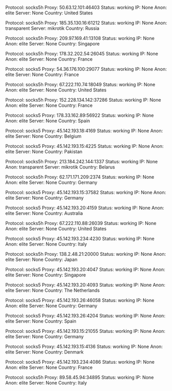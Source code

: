 Protocol: socks5h
Proxy: 50.63.12.101:46403
Status: working
IP: None
Anon: elite
Server: None
Country: United States

Protocol: socks5h
Proxy: 185.35.130.16:61212
Status: working
IP: None
Anon: transparent
Server: mikrotik
Country: Russia

Protocol: socks5h
Proxy: 209.97.169.41:13108
Status: working
IP: None
Anon: elite
Server: None
Country: Singapore

Protocol: socks5h
Proxy: 178.32.202.54:26045
Status: working
IP: None
Anon: elite
Server: None
Country: France

Protocol: socks5
Proxy: 54.36.176.100:29077
Status: working
IP: None
Anon: elite
Server: None
Country: France

Protocol: socks5h
Proxy: 67.222.110.74:18049
Status: working
IP: None
Anon: elite
Server: None
Country: United States

Protocol: socks5h
Proxy: 152.228.134.142:37286
Status: working
IP: None
Anon: elite
Server: None
Country: France

Protocol: socks5
Proxy: 178.33.162.89:56922
Status: working
IP: None
Anon: elite
Server: None
Country: Spain

Protocol: socks5
Proxy: 45.142.193.18:4169
Status: working
IP: None
Anon: elite
Server: None
Country: Belgium

Protocol: socks5
Proxy: 45.142.193.15:4225
Status: working
IP: None
Anon: elite
Server: None
Country: Pakistan

Protocol: socks5h
Proxy: 213.184.242.144:1337
Status: working
IP: None
Anon: transparent
Server: mikrotik
Country: Belarus

Protocol: socks5h
Proxy: 62.171.171.209:2374
Status: working
IP: None
Anon: elite
Server: None
Country: Germany

Protocol: socks5
Proxy: 45.142.193.15:37582
Status: working
IP: None
Anon: elite
Server: None
Country: Germany

Protocol: socks5
Proxy: 45.142.193.20:4159
Status: working
IP: None
Anon: elite
Server: None
Country: Australia

Protocol: socks5h
Proxy: 67.222.110.88:26039
Status: working
IP: None
Anon: elite
Server: None
Country: United States

Protocol: socks5
Proxy: 45.142.193.234:4230
Status: working
IP: None
Anon: elite
Server: None
Country: Italy

Protocol: socks5h
Proxy: 138.2.48.21:20000
Status: working
IP: None
Anon: elite
Server: None
Country: Japan

Protocol: socks5
Proxy: 45.142.193.20:4047
Status: working
IP: None
Anon: elite
Server: None
Country: Singapore

Protocol: socks5
Proxy: 45.142.193.20:4093
Status: working
IP: None
Anon: elite
Server: None
Country: The Netherlands

Protocol: socks5
Proxy: 45.142.193.26:46058
Status: working
IP: None
Anon: elite
Server: None
Country: Germany

Protocol: socks5
Proxy: 45.142.193.26:4204
Status: working
IP: None
Anon: elite
Server: None
Country: Spain

Protocol: socks5
Proxy: 45.142.193.15:21055
Status: working
IP: None
Anon: elite
Server: None
Country: Germany

Protocol: socks5
Proxy: 45.142.193.15:4136
Status: working
IP: None
Anon: elite
Server: None
Country: Denmark

Protocol: socks5
Proxy: 45.142.193.234:4086
Status: working
IP: None
Anon: elite
Server: None
Country: France

Protocol: socks5h
Proxy: 89.58.45.94:34895
Status: working
IP: None
Anon: elite
Server: None
Country: Italy

